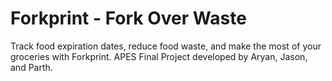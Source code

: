 # Forkprint - Fork Over Waste
Track food expiration dates, reduce food waste, and make the most of your groceries with Forkprint.
APES Final Project developed by Aryan, Jason, and Parth.
